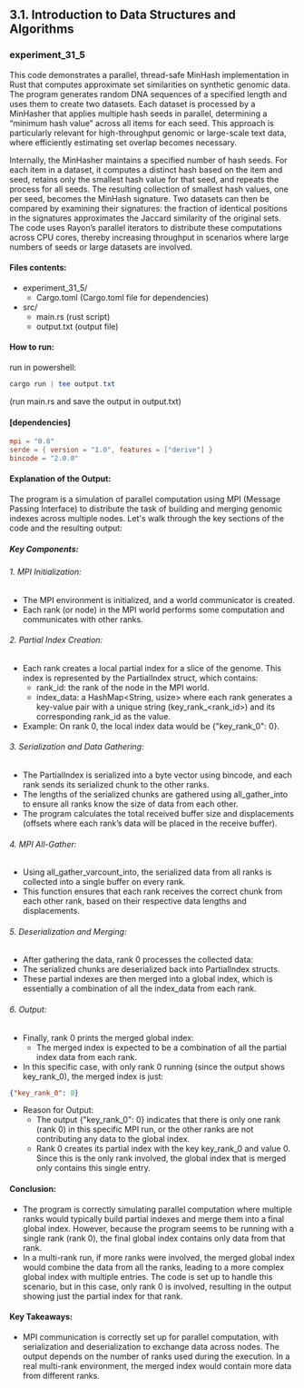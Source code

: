 ## 3.1. Introduction to Data Structures and Algorithms

### experiment_31_5

This code demonstrates a parallel, thread-safe MinHash implementation in Rust that computes approximate set similarities on synthetic genomic data. The program generates random DNA sequences of a specified length and uses them to create two datasets. Each dataset is processed by a MinHasher that applies multiple hash seeds in parallel, determining a “minimum hash value” across all items for each seed. This approach is particularly relevant for high-throughput genomic or large-scale text data, where efficiently estimating set overlap becomes necessary.

Internally, the MinHasher maintains a specified number of hash seeds. For each item in a dataset, it computes a distinct hash based on the item and seed, retains only the smallest hash value for that seed, and repeats the process for all seeds. The resulting collection of smallest hash values, one per seed, becomes the MinHash signature. Two datasets can then be compared by examining their signatures: the fraction of identical positions in the signatures approximates the Jaccard similarity of the original sets. The code uses Rayon’s parallel iterators to distribute these computations across CPU cores, thereby increasing throughput in scenarios where large numbers of seeds or large datasets are involved.

#### Files contents:
* experiment_31_5/
  * Cargo.toml (Cargo.toml file for dependencies)
* src/
  * main.rs (rust script)
  * output.txt (output file)

#### How to run:

run in powershell:

```powershell
cargo run | tee output.txt
```

(run main.rs and save the output in output.txt)
  
#### [dependencies]

```toml
mpi = "0.8"
serde = { version = "1.0", features = ["derive"] }
bincode = "2.0.0"
```

#### Explanation of the Output:
The program is a simulation of parallel computation using MPI (Message Passing Interface) to distribute the task of building and merging genomic indexes across multiple nodes. Let's walk through the key sections of the code and the resulting output:

##### Key Components:

###### 1. MPI Initialization:

* The MPI environment is initialized, and a world communicator is created.
* Each rank (or node) in the MPI world performs some computation and communicates with other ranks.

###### 2. Partial Index Creation:

* Each rank creates a local partial index for a slice of the genome. This index is represented by the PartialIndex struct, which contains:
  * rank_id: the rank of the node in the MPI world.
  * index_data: a HashMap<String, usize> where each rank generates a key-value pair with a unique string (key_rank_<rank_id>) and its corresponding rank_id as the value.
* Example: On rank 0, the local index data would be {"key_rank_0": 0}.

###### 3. Serialization and Data Gathering:

* The PartialIndex is serialized into a byte vector using bincode, and each rank sends its serialized chunk to the other ranks.
* The lengths of the serialized chunks are gathered using all_gather_into to ensure all ranks know the size of data from each other.
* The program calculates the total received buffer size and displacements (offsets where each rank’s data will be placed in the receive buffer).

###### 4. MPI All-Gather:

* Using all_gather_varcount_into, the serialized data from all ranks is collected into a single buffer on every rank.
* This function ensures that each rank receives the correct chunk from each other rank, based on their respective data lengths and displacements.

###### 5. Deserialization and Merging:

* After gathering the data, rank 0 processes the collected data:
* The serialized chunks are deserialized back into PartialIndex structs.
* These partial indexes are then merged into a global index, which is essentially a combination of all the index_data from each rank.

###### 6. Output:

* Finally, rank 0 prints the merged global index:
  * The merged index is expected to be a combination of all the partial index data from each rank.
* In this specific case, with only rank 0 running (since the output shows key_rank_0), the merged index is just:

```json
{"key_rank_0": 0}
```

* Reason for Output:
  * The output {"key_rank_0": 0} indicates that there is only one rank (rank 0) in this specific MPI run, or the other ranks are not contributing any data to the global index.
  * Rank 0 creates its partial index with the key key_rank_0 and value 0. Since this is the only rank involved, the global index that is merged only contains this single entry.

#### Conclusion:
* The program is correctly simulating parallel computation where multiple ranks would typically build partial indexes and merge them into a final global index. However, because the program seems to be running with a single rank (rank 0), the final global index contains only data from that rank.
* In a multi-rank run, if more ranks were involved, the merged global index would combine the data from all the ranks, leading to a more complex global index with multiple entries. The code is set up to handle this scenario, but in this case, only rank 0 is involved, resulting in the output showing just the partial index for that rank.

#### Key Takeaways:
* MPI communication is correctly set up for parallel computation, with serialization and deserialization to exchange data across nodes.
The output depends on the number of ranks used during the execution. In a real multi-rank environment, the merged index would contain more data from different ranks.



